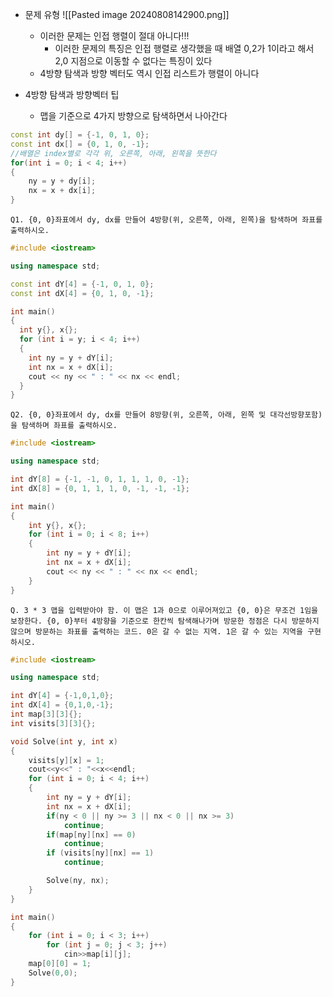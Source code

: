 - 문제 유형                                              ![[Pasted image 20240808142900.png]]
	- 이러한 문제는 인접 행렬이 절대 아니다!!!
		- 이러한 문제의 특징은 인접 행렬로 생각했을 때 배열 0,2가 1이라고 해서 2,0 지점으로 이동할 수 없다는 특징이 있다
	- 4방향 탐색과 방향 벡터도 역시 인접 리스트가 행렬이 아니다

- 4방향 탐색과 방향벡터 팁
	- 맵을 기준으로 4가지 방향으로 탐색하면서 나아간다
```C++
const int dy[] = {-1, 0, 1, 0}; 
const int dx[] = {0, 1, 0, -1}; 
//배열은 index별로 각각 위, 오른쪽, 아래, 왼쪽을 뜻한다
for(int i = 0; i < 4; i++)
{ 
	ny = y + dy[i]; 
	nx = x + dx[i]; 
}
```
```
Q1. {0, 0}좌표에서 dy, dx를 만들어 4방향(위, 오른쪽, 아래, 왼쪽)을 탐색하며 좌표를 출력하시오.
```
```C++
#include <iostream>

using namespace std;

const int dY[4] = {-1, 0, 1, 0};
const int dX[4] = {0, 1, 0, -1};

int main()
{
  int y{}, x{};
  for (int i = y; i < 4; i++)
  {
    int ny = y + dY[i];
    int nx = x + dX[i];
    cout << ny << " : " << nx << endl;
  }
}
```
```
Q2. {0, 0}좌표에서 dy, dx를 만들어 8방향(위, 오른쪽, 아래, 왼쪽 및 대각선방향포함)을 탐색하며 좌표를 출력하시오.
```
```C++
#include <iostream>

using namespace std;

int dY[8] = {-1, -1, 0, 1, 1, 1, 0, -1};
int dX[8] = {0, 1, 1, 1, 0, -1, -1, -1};

int main()
{
    int y{}, x{};
    for (int i = 0; i < 8; i++)
	{
        int ny = y + dY[i];
        int nx = x + dX[i];
        cout << ny << " : " << nx << endl;
    }
}
```
```
Q. 3 * 3 맵을 입력받아야 함. 이 맵은 1과 0으로 이루어져있고 {0, 0}은 무조건 1임을 보장한다. {0, 0}부터 4방향을 기준으로 한칸씩 탐색해나가며 방문한 정점은 다시 방문하지 않으며 방문하는 좌표를 출력하는 코드. 0은 갈 수 없는 지역. 1은 갈 수 있는 지역을 구현하시오.
```
```C++
#include <iostream>

using namespace std;

int dY[4] = {-1,0,1,0};
int dX[4] = {0,1,0,-1};
int map[3][3]{};
int visits[3][3]{};

void Solve(int y, int x)
{
    visits[y][x] = 1;
    cout<<y<<" : "<<x<<endl;
    for (int i = 0; i < 4; i++)
    {
        int ny = y + dY[i];
        int nx = x + dX[i];
        if(ny < 0 || ny >= 3 || nx < 0 || nx >= 3)
            continue;
        if(map[ny][nx] == 0)
            continue;
        if (visits[ny][nx] == 1)
            continue;

        Solve(ny, nx);
    }
}

int main()
{
    for (int i = 0; i < 3; i++)
        for (int j = 0; j < 3; j++)
            cin>>map[i][j];
    map[0][0] = 1;
    Solve(0,0);
}
```